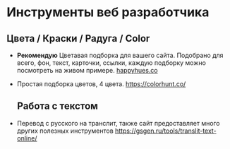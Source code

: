 
   <h1>Инструменты веб разработчика</h1>


  <h2>Цвета / Краски / Радуга / Color</h2>

* **Рекомендую** Цветавая подборка для вашего сайта. Подобрано для всего, фон, текст, карточки, ссылки, каждую подборку можно посмотреть на живом примере. [happyhues.co](https://www.happyhues.co/)
  
* Простая подборка цветов, 4 цвета. https://colorhunt.co/
  
  
  <h2>Работа с текстом</h2>
  
* Перевод с русского на транслит, также сайт предоставляет много других полезных инструментов https://gsgen.ru/tools/translit-text-online/

  
  
  
  
  
  
  
  
  
  
  
  
  
  
  
  
  
  
  
  
  
  
  
  
  
  
  
  
  
  
  
  
  
  
  
  
  
  
  
  
  
  
  
  
  
  
  
  
